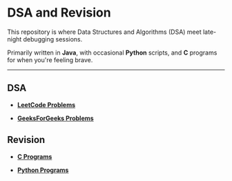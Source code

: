 # DSA and Revision

This repository is where Data Structures and Algorithms (DSA) meet late-night debugging sessions.

Primarily written in **Java**, with occasional **Python** scripts, and **C** programs for when you're feeling brave.

---

## DSA
- **[LeetCode Problems](Java/DSA/LeetCode)**

- **[GeeksForGeeks Problems](Java/DSA/GfG)**

## Revision
- **[C Programs](C/)**

- **[Python Programs](python/ai_algorithms/)**
